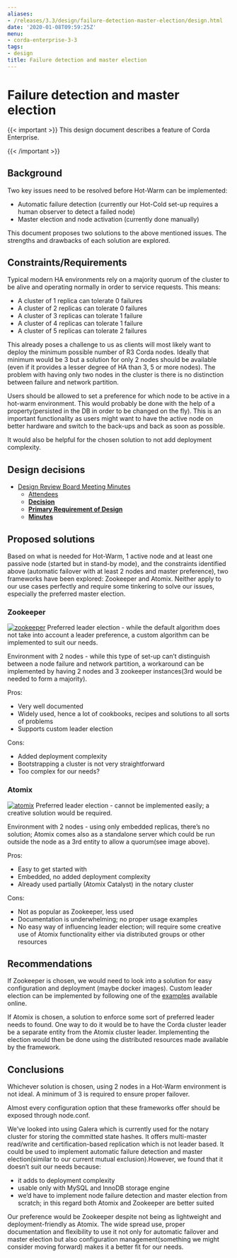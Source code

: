 ```yaml
---
aliases:
- /releases/3.3/design/failure-detection-master-election/design.html
date: '2020-01-08T09:59:25Z'
menu:
- corda-enterprise-3-3
tags:
- design
title: Failure detection and master election
---
```



# Failure detection and master election


{{< important >}}
This design document describes a feature of Corda Enterprise.


{{< /important >}}


## Background

Two key issues need to be resolved before Hot-Warm can be implemented:


* Automatic failure detection (currently our Hot-Cold set-up requires a human observer to detect a failed node)
* Master election and node activation (currently done manually)

This document proposes two solutions to the above mentioned issues. The strengths and drawbacks of each solution are explored.


## Constraints/Requirements

Typical modern HA environments rely on a majority quorum of the cluster to be alive and operating normally in order to
service requests. This means:


* A cluster of 1 replica can tolerate 0 failures
* A cluster of 2 replicas can tolerate 0 failures
* A cluster of 3 replicas can tolerate 1 failure
* A cluster of 4 replicas can tolerate 1 failure
* A cluster of 5 replicas can tolerate 2 failures

This already poses a challenge to us as clients will most likely want to deploy the minimum possible number of R3 Corda
nodes. Ideally that minimum would be 3 but a solution for only 2 nodes should be available (even if it provides a lesser
degree of HA than 3, 5 or more nodes). The problem with having only two nodes in the cluster is there is no distinction
between failure and network partition.

Users should be allowed to set a preference for which node to be active in a hot-warm environment. This would probably
be done with the help of a property(persisted in the DB in order to be changed on the fly). This is an important
functionality as users might want to have the active node on better hardware and switch to the back-ups and back as soon
as possible.

It would also be helpful for the chosen solution to not add deployment complexity.


## Design decisions



* [Design Review Board Meeting Minutes](drb-meeting-20180131.md)
    * [Attendees](drb-meeting-20180131.md#attendees)
    * [**Decision**](drb-meeting-20180131.md#decision)
    * [**Primary Requirement of Design**](drb-meeting-20180131.md#primary-requirement-of-design)
    * [**Minutes**](drb-meeting-20180131.md#minutes)






## Proposed solutions

Based on what is needed for Hot-Warm, 1 active node and at least one passive node (started but in stand-by mode), and
the constraints identified above (automatic failover with at least 2 nodes and master preference), two frameworks have
been explored: Zookeeper and Atomix. Neither apply to our use cases perfectly and require some tinkering to solve our
issues, especially the preferred master election.


### Zookeeper

[![zookeeper](design/failure-detection-master-election/zookeeper.png "zookeeper")](zookeeper.png)
Preferred leader election - while the default algorithm does not take into account a leader preference, a custom
algorithm can be implemented to suit our needs.

Environment with 2 nodes -  while this type of set-up can’t distinguish between a node failure and network partition, a
workaround can be implemented by having 2 nodes and 3 zookeeper instances(3rd would be needed to form a majority).

Pros:


* Very well documented
* Widely used, hence a lot of cookbooks, recipes and solutions to all sorts of problems
* Supports custom leader election

Cons:


* Added deployment complexity
* Bootstrapping a cluster is not very straightforward
* Too complex for our needs?


### Atomix

[![atomix](design/failure-detection-master-election/./atomix.png "atomix")](./atomix.png)
Preferred leader election - cannot be implemented easily; a creative solution would be required.

Environment with 2 nodes - using only embedded replicas, there’s no solution; Atomix comes also as a standalone server
which could be run outside the node as a 3rd entity to allow a quorum(see image above).

Pros:


* Easy to get started with
* Embedded, no added deployment complexity
* Already used partially (Atomix Catalyst) in the notary cluster

Cons:


* Not as popular as Zookeeper, less used
* Documentation is underwhelming; no proper usage examples
* No easy way of influencing leader election; will require some creative use of Atomix functionality either via distributed groups or other resources


## Recommendations

If Zookeeper is chosen, we would need to look into a solution for easy configuration and deployment (maybe docker
images). Custom leader election can be implemented by following one of the
[examples](https://github.com/SainTechnologySolutions/allprogrammingtutorials/tree/master/apache-zookeeper/leader-election)
available online.

If Atomix is chosen, a solution to enforce some sort of preferred leader needs to found. One way to do it would be to
have the Corda cluster leader be a separate entity from the Atomix cluster leader. Implementing the election would then
be done using the distributed resources made available by the framework.


## Conclusions

Whichever solution is chosen, using 2 nodes in a Hot-Warm environment is not ideal. A minimum of 3 is required to ensure proper failover.

Almost every configuration option that these frameworks offer should be exposed through node.conf.

We’ve looked into using Galera which is currently used for the notary cluster for storing the committed state hashes. It
offers multi-master read/write and certification-based replication which is not leader based. It could be used to
implement automatic failure detection and master election(similar to our current mutual exclusion).However, we found
that it doesn’t suit our needs because:


* it adds to deployment complexity
* usable only with MySQL and InnoDB storage engine
* we’d have to implement node failure detection and master election from scratch; in this regard both Atomix and Zookeeper are better suited

Our preference would be Zookeeper despite not being as lightweight and deployment-friendly as Atomix. The wide spread
use, proper documentation and flexibility to use it not only for automatic failover and master election but also
configuration management(something we might consider moving forward) makes it a better fit for our needs.

